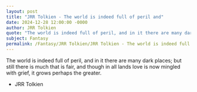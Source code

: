 ```yaml
---
layout: post
title: "JRR Tolkien - The world is indeed full of peril and"
date: 2024-12-28 12:00:00 -0000
author: JRR Tolkien
quote: "The world is indeed full of peril, and in it there are many dark places; but still there is much that is fair, and though in all lands love is now mingled with grief, it grows perhaps the greater."
subject: Fantasy
permalink: /Fantasy/JRR Tolkien/JRR Tolkien - The world is indeed full of peril and
---
```


The world is indeed full of peril, and in it there are many dark places; but still there is much that is fair, and though in all lands love is now mingled with grief, it grows perhaps the greater.

- JRR Tolkien
